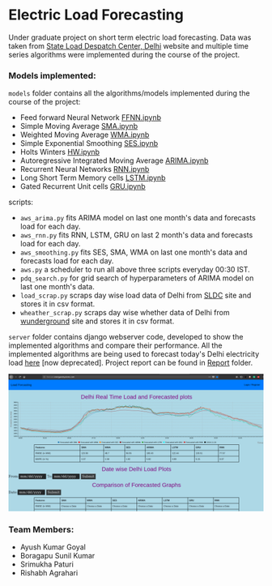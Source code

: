 # Electric Load Forecasting

Under graduate project on short term electric load forecasting. Data was taken from [State Load Despatch Center, Delhi](www.delhisldc.org/) website and multiple time series algorithms were implemented during the course of the project.

### Models implemented:

`models` folder contains all the algorithms/models implemented during the course of the project:

* Feed forward Neural Network [FFNN.ipynb](models/FFNN.ipynb)
* Simple Moving Average [SMA.ipynb](models/SMA.ipynb)
* Weighted Moving Average [WMA.ipynb](models/WMA.ipynb)
* Simple Exponential Smoothing [SES.ipynb](models/SES.ipynb)
* Holts Winters [HW.ipynb](models/HW.ipynb)
* Autoregressive Integrated Moving Average [ARIMA.ipynb](models/ARIMA.ipynb)
* Recurrent Neural Networks [RNN.ipynb](models/RNN.ipynb)
* Long Short Term Memory cells [LSTM.ipynb](models/LSTM.ipynb)
* Gated Recurrent Unit cells [GRU.ipynb](models/GRU.ipynb)

scripts:

* `aws_arima.py` fits ARIMA model on last one month's data and forecasts load for each day.
* `aws_rnn.py` fits RNN, LSTM, GRU on last 2 month's data and forecasts load for each day.
* `aws_smoothing.py` fits SES, SMA, WMA on last one month's data and forecasts load for each day.
* `aws.py` a scheduler to run all above three scripts everyday 00:30 IST.
* `pdq_search.py` for grid search of hyperparameters of ARIMA model on last one month's data.
* `load_scrap.py` scraps day wise load data of Delhi from [SLDC](https://www.delhisldc.org/Loaddata.aspx?mode=17/01/2018) site and stores it in csv format.
* `wheather_scrap.py` scraps day wise whether data of Delhi from [wunderground](https://www.wunderground.com/history/airport/VIDP/2017/8/1/DailyHistory.html) site and stores it in csv format.

`server` folder contains django webserver code, developed to show the implemented algorithms and compare their performance. All the implemented algorithms are being used to forecast today's Delhi electricity load [here](http://forecast.energyandsystems.com) [now deprecated]. Project report can be found in [Report](Report) folder. 

![A screenshot of the website](screenshots/website.png "A screenshot of the website")


### Team Members:

* Ayush Kumar Goyal
* Boragapu Sunil Kumar
* Srimukha Paturi
* Rishabh Agrahari
